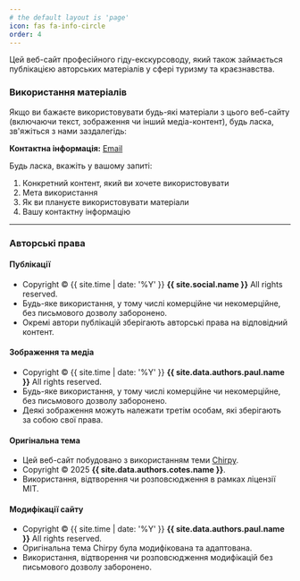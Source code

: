 ```yaml
---
# the default layout is 'page'
icon: fas fa-info-circle
order: 4
---
```

Цей веб-сайт професійного гіду-екскурсоводу, який також займається публікацією авторських матеріалів у сфері туризму та краєзнавства.

### Використання матеріалів
Якщо ви бажаєте використовувати будь-які матеріали з цього веб-сайту (включаючи текст, зображення чи інший медіа-контент), будь ласка, зв'яжіться з нами заздалегідь:

**Контактна інформація:**
<a href="#" onclick="location.href='mailto:' + ['merkulovpaul+marywebsite','gmail.com'].join('@'); return false;">
  Email
</a>

Будь ласка, вкажіть у вашому запиті:
1. Конкретний контент, який ви хочете використовувати
2. Мета використання
3. Як ви плануєте використовувати матеріали
4. Вашу контактну інформацію

---

### Авторські права

#### Публікації
- Copyright © {{ site.time | date: '%Y' }} **{{ site.social.name }}** All rights reserved.
- Будь-яке використання, у тому числі комерційне чи некомерційне, без письмового дозволу заборонено.
- Окремі автори публікацій зберігають авторські права на відповідний контент.

#### Зображення та медіа
- Copyright © {{ site.time | date: '%Y' }} **{{ site.data.authors.paul.name }}** All rights reserved.
- Будь-яке використання, у тому числі комерційне чи некомерційне, без письмового дозволу заборонено.
- Деякі зображення можуть належати третім особам, які зберігають за собою свої права.

#### Oригінальна тема
- Цей веб-сайт побудовано з використанням теми [Chirpy](https://github.com/cotes2020/jekyll-theme-chirpy).
- Copyright © 2025 **{{ site.data.authors.cotes.name }}**.
- Використання, відтворення чи розповсюдження в рамках ліцензії MIT.

#### Модифікації сайту
- Copyright © {{ site.time | date: '%Y' }} **{{ site.data.authors.paul.name }}** All rights reserved.
- Оригінальна тема Chirpy була модифікована та адаптована. 
- Використання, відтворення чи розповсюдження модифікацій без письмового дозволу заборонено.
